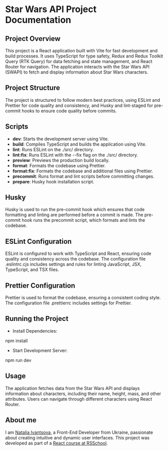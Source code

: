 # Star Wars API Project Documentation

## Project Overview

This project is a React application built with Vite for fast development and build processes. It uses TypeScript for type safety, Redux and Redux Toolkit Query (RTK Query) for data fetching and state management, and React Router for navigation. The application interacts with the Star Wars API (SWAPI) to fetch and display information about Star Wars characters.

## Project Structure

The project is structured to follow modern best practices, using ESLint and Prettier for code quality and consistency, and Husky and lint-staged for pre-commit hooks to ensure code quality before commits.

## Scripts

+ **dev**: Starts the development server using Vite.
+ **build**: Compiles TypeScript and builds the application using Vite.
+ **lint**: Runs ESLint on the ./src/ directory.
+ **lint:fix**: Runs ESLint with the --fix flag on the ./src/ directory.
+ **preview**: Previews the production build locally.
+ **format**: Formats the codebase using Prettier.
+ **format:fix**: Formats the codebase and additional files using Prettier.
+ **precommit**: Runs format and lint scripts before committing changes.
+ **prepare**: Husky hook installation script.

## Husky

Husky is used to run the pre-commit hook which ensures that code formatting and linting are performed before a commit is made. The pre-commit hook runs the precommit script, which formats and lints the codebase.

## ESLint Configuration

ESLint is configured to work with TypeScript and React, ensuring code quality and consistency across the codebase. The configuration file .eslintrc.cjs includes settings and rules for linting JavaScript, JSX, TypeScript, and TSX files.

## Prettier Configuration

Prettier is used to format the codebase, ensuring a consistent coding style. The configuration file .prettierrc includes settings for Prettier.

## Running the Project

+ Install Dependencies:

npm install

+ Start Development Server:

npm run dev

## Usage
The application fetches data from the Star Wars API and displays information about characters, including their name, height, mass, and other attributes. Users can navigate through different characters using React Router.

## About me

I am [Natalia Ivantsova](https://github.com/NataliaIv90), a Front-End Developer from Ukraine, passionate about creating intuitive and dynamic user interfaces. This project was developed as part of a [React course at RSSchool](https://rs.school/courses/reactjs).